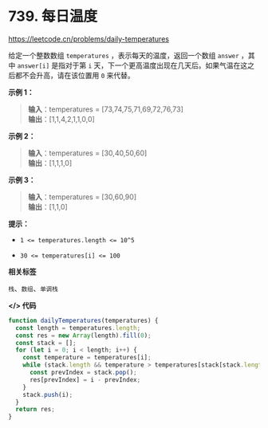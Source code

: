 # 739. 每日温度

https://leetcode.cn/problems/daily-temperatures

给定一个整数数组 `temperatures` ，表示每天的温度，返回一个数组 `answer` ，其中 `answer[i]` 是指对于第 `i` 天，下一个更高温度出现在几天后。如果气温在这之后都不会升高，请在该位置用 `0` 来代替。

**示例 1：**

> **输入**：temperatures = [73,74,75,71,69,72,76,73]<br>
**输出**：[1,1,4,2,1,1,0,0]

**示例 2：**

> **输入**：temperatures = [30,40,50,60]<br>
**输出**：[1,1,1,0]

**示例 3：**

> **输入**：temperatures = [30,60,90]<br>
**输出**：[1,1,0]

**提示：**

- `1 <= temperatures.length <= 10^5`

- `30 <= temperatures[i] <= 100`

**相关标签**

`栈`、`数组`、`单调栈`

**</> 代码**

```js
function dailyTemperatures(temperatures) {
  const length = temperatures.length;
  const res = new Array(length).fill(0);
  const stack = [];
  for (let i = 0; i < length; i++) {
    const temperature = temperatures[i];
    while (stack.length && temperature > temperatures[stack[stack.length - 1]]) {
      const prevIndex = stack.pop();
      res[prevIndex] = i - prevIndex;
    }
    stack.push(i);
  }
  return res;
}
```
